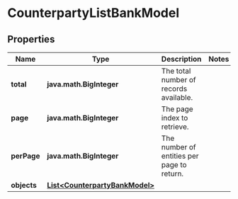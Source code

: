 

# CounterpartyListBankModel


## Properties

| Name | Type | Description | Notes |
|------------ | ------------- | ------------- | -------------|
|**total** | **java.math.BigInteger** | The total number of records available. |  |
|**page** | **java.math.BigInteger** | The page index to retrieve. |  |
|**perPage** | **java.math.BigInteger** | The number of entities per page to return. |  |
|**objects** | [**List&lt;CounterpartyBankModel&gt;**](CounterpartyBankModel.md) |  |  |



